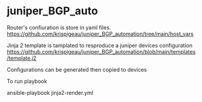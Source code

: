 # juniper_BGP_auto

Router's confiuration is store in yaml files.
https://github.com/krispigeau/juniper_BGP_automation/tree/main/host_vars

Jinja 2 template is tamplated to resproduce a juniper devices configuration
https://github.com/krispigeau/juniper_BGP_automation/blob/main/templates/template.j2

Configurations can be generated then copied to devices

To run playbook

ansible-playbook jinja2-render.yml
